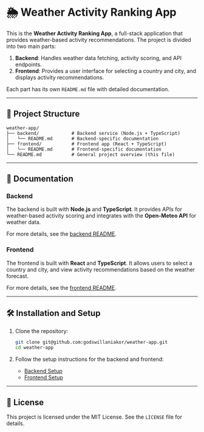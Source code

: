 # 🌦️ Weather Activity Ranking App

This is the **Weather Activity Ranking App**, a full-stack application that provides weather-based activity recommendations. The project is divided into two main parts:

1. **Backend**: Handles weather data fetching, activity scoring, and API endpoints.
2. **Frontend**: Provides a user interface for selecting a country and city, and displays activity recommendations.

Each part has its own `README.md` file with detailed documentation.

---

## 📂 Project Structure

```plaintext
weather-app/
├── backend/            # Backend service (Node.js + TypeScript)
│   └── README.md       # Backend-specific documentation
├── frontend/           # Frontend app (React + TypeScript)
│   └── README.md       # Frontend-specific documentation
└── README.md           # General project overview (this file)
```

---

## 📜 Documentation

### Backend
The backend is built with **Node.js** and **TypeScript**. It provides APIs for weather-based activity scoring and integrates with the **Open-Meteo API** for weather data.

For more details, see the [backend README](./backend/README.md).

### Frontend
The frontend is built with **React** and **TypeScript**. It allows users to select a country and city, and view activity recommendations based on the weather forecast.

For more details, see the [frontend README](./frontend/README.md).

---

## 🛠️ Installation and Setup

1. Clone the repository:
   ```bash
   git clone git@github.com:godswillaniakor/weather-app.git
   cd weather-app
   ```

2. Follow the setup instructions for the backend and frontend:
   - [Backend Setup](./backend/README.md)
   - [Frontend Setup](./frontend/README.md)

---

## 📜 License

This project is licensed under the MIT License. See the `LICENSE` file for details.